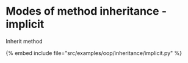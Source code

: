 # Modes of method inheritance - implicit


Inherit method

{% embed include file="src/examples/oop/inheritance/implicit.py" %}


